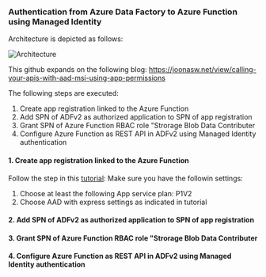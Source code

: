 ### Authentication from Azure Data Factory to Azure Function using Managed Identity  ###

Architecture is depicted as follows:

![Architecture](https://github.com/rebremer/managed_identity_authentication/blob/master/images/Architecture.png)

This github expands on the following blog: https://joonasw.net/view/calling-your-apis-with-aad-msi-using-app-permissions

The following steps are executed:

1. Create app registration linked to the Azure Function
2. Add SPN of ADFv2 as authorized application to SPN of app registration
3. Grant SPN of Azure Function RBAC role "Strorage Blob Data Contributer
4. Configure Azure Function as REST API in ADFv2 using Managed Identity authentication

#### 1. Create app registration linked to the Azure Function ####

Follow the step in this [tutorial](https://docs.microsoft.com/en-us/azure/app-service/configure-authentication-provider-aad#-configure-with-express-settings "aad#-configure-with-express-settings"): Make sure you have the followin settings:

1. Choose at least the following App service plan: P1V2
2. Choose AAD with express settings as indicated in tutorial

#### 2. Add SPN of ADFv2 as authorized application to SPN of app registration ####

#### 3. Grant SPN of Azure Function RBAC role "Strorage Blob Data Contributer ####

#### 4. Configure Azure Function as REST API in ADFv2 using Managed Identity authentication ####
